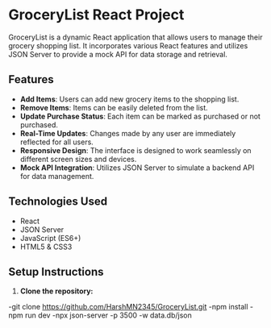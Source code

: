 # GroceryList React Project

GroceryList is a dynamic React application that allows users to manage their grocery shopping list. It incorporates various React features and utilizes JSON Server to provide a mock API for data storage and retrieval.

## Features

- **Add Items**: Users can add new grocery items to the shopping list.
- **Remove Items**: Items can be easily deleted from the list.
- **Update Purchase Status**: Each item can be marked as purchased or not purchased.
- **Real-Time Updates**: Changes made by any user are immediately reflected for all users.
- **Responsive Design**: The interface is designed to work seamlessly on different screen sizes and devices.
- **Mock API Integration**: Utilizes JSON Server to simulate a backend API for data management.

## Technologies Used

- React
- JSON Server
- JavaScript (ES6+)
- HTML5 & CSS3

## Setup Instructions

1. **Clone the repository:**

-git clone https://github.com/HarshMN2345/GroceryList.git
-npm install
-npm run dev
-npx json-server -p 3500 -w data.db/json